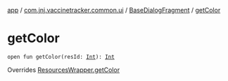 [app](../../index.md) / [com.jnj.vaccinetracker.common.ui](../index.md) / [BaseDialogFragment](index.md) / [getColor](./get-color.md)

# getColor

`open fun getColor(resId: `[`Int`](https://kotlinlang.org/api/latest/jvm/stdlib/kotlin/-int/index.html)`): `[`Int`](https://kotlinlang.org/api/latest/jvm/stdlib/kotlin/-int/index.html)

Overrides [ResourcesWrapper.getColor](../../com.jnj.vaccinetracker.common.di/-resources-wrapper/get-color.md)

